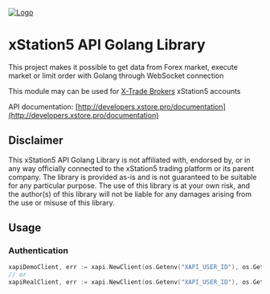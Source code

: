 [![Logo](https://github.com/peterszombati/xapi-node/raw/master/docs/xtb-logo.png)](https://www.xtb.com/en)
# xStation5 API Golang Library

This project makes it possible to get data from Forex market, execute market or limit order with Golang through WebSocket connection

This module may can be used for [X-Trade Brokers](https://www.xtb.com/en) xStation5 accounts

API documentation: [http://developers.xstore.pro/documentation](http://developers.xstore.pro/documentation)

## Disclaimer

This xStation5 API Golang Library is not affiliated with, endorsed by, or in any way officially connected to the xStation5 trading platform or its parent company. The library is provided as-is and is not guaranteed to be suitable for any particular purpose. The use of this library is at your own risk, and the author(s) of this library will not be liable for any damages arising from the use or misuse of this library.
<!-- Please refer to the license file for more information. -->

## Usage

### Authentication
```go
xapiDemoClient, err := xapi.NewClient(os.Getenv("XAPI_USER_ID"), os.Getenv("XAPI_PASSWORD"), "demo")
// or
xapiRealClient, err := xapi.NewClient(os.Getenv("XAPI_USER_ID"), os.Getenv("XAPI_PASSWORD"), "real")
```

